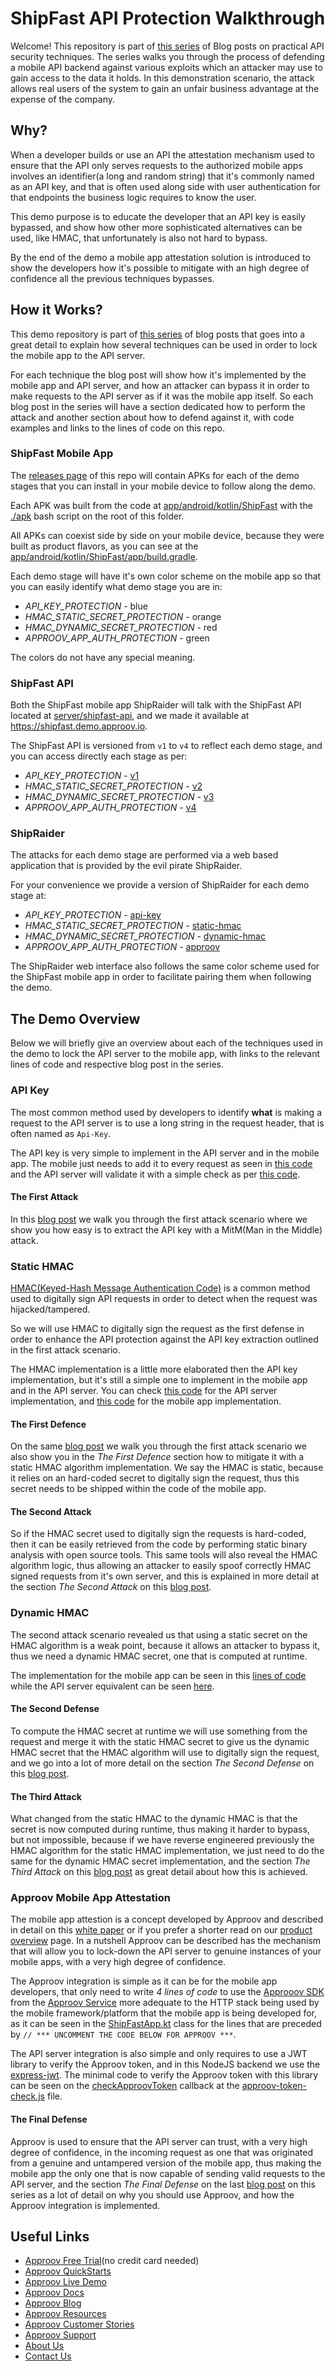 # ShipFast API Protection Walkthrough

Welcome! This repository is part of [this series](https://blog.approov.io/tag/a-series-shipfast) of Blog posts on practical API security techniques. The series walks you through the process of defending a mobile API backend against various exploits which an attacker may use to gain access to the data it holds. In this demonstration scenario, the attack allows real users of the system to gain an unfair business advantage at the expense of the company.


## Why?

When a developer builds or use an API the attestation mechanism used to ensure that the API only serves requests to the authorized mobile apps involves an identifier(a long and random string) that it's commonly named as an API key, and that is often used along side with user authentication for that endpoints the business logic requires to know the user.

This demo purpose is to educate the developer that an API key is easily bypassed, and show how other more sophisticated alternatives can be used, like HMAC, that unfortunately is also not hard to bypass.

By the end of the demo a mobile app attestation solution is introduced to show the developers how it's possible to mitigate with an high degree of confidence all the previous techniques bypasses.


## How it Works?

This demo repository is part of [this series](https://blog.approov.io/tag/a-series-shipfast) of blog posts that goes into a great detail to explain how several techniques can be used in order to lock the mobile app to the API server.

For each technique the blog post will show how it's implemented by the mobile app and API server, and how an attacker can bypass it in order to make requests to the API server as if it was the mobile app itself. So each blog post in the series will have a section dedicated how to perform the attack and another section about how to defend against it, with code examples and links to the lines of code on this repo.

### ShipFast Mobile App

The [releases page](https://github.com/approov/shipfast-api-protection/releases) of this repo will contain APKs for each of the demo stages that you can install in your mobile device to follow along the demo.

Each APK was built from the code at [app/android/kotlin/ShipFast](/app/android/kotlin/ShipFast) with the [./apk](/apk) bash script on the root of this folder.

All APKs can coexist side by side on your mobile device, because they were built as product flavors, as you can see at the [app/android/kotlin/ShipFast/app/build.gradle](/app/android/kotlin/ShipFast/app/build.gradle#L69).

Each demo stage will have it's own color scheme on the mobile app so that you can easily identify what demo stage you are in:

* *API_KEY_PROTECTION* - blue
* *HMAC_STATIC_SECRET_PROTECTION* - orange
* *HMAC_DYNAMIC_SECRET_PROTECTION* - red
* *APPROOV_APP_AUTH_PROTECTION* - green

The colors do not have any special meaning.

### ShipFast API

Both the ShipFast mobile app ShipRaider will talk with the ShipFast API located at [server/shipfast-api](/server/shipfast-api), and we made it available at https://shipfast.demo.approov.io.

The ShipFast API is versioned from `v1` to `v4` to reflect each demo stage, and you can access directly each stage as per:

* *API_KEY_PROTECTION* - [v1](https://shipfast.demo.approov.io/v1)
* *HMAC_STATIC_SECRET_PROTECTION* - [v2](https://shipfast.demo.approov.io/v2)
* *HMAC_DYNAMIC_SECRET_PROTECTION* - [v3](https://shipfast.demo.approov.io/v3)
* *APPROOV_APP_AUTH_PROTECTION* - [v4](https://shipfast.demo.approov.io/v4)

### ShipRaider

The attacks for each demo stage are performed via a web based application that is provided by the evil pirate ShipRaider.

For your convenience we provide a version of ShipRaider for each demo stage at:

* *API_KEY_PROTECTION* - [api-key](https://api-key.shipraider.demo.approov.io)
* *HMAC_STATIC_SECRET_PROTECTION* - [static-hmac](https://static-hmac.shipraider.demo.approov.io)
* *HMAC_DYNAMIC_SECRET_PROTECTION* - [dynamic-hmac](https://dynamic-hmac.shipraider.demo.approov.io)
* *APPROOV_APP_AUTH_PROTECTION* - [approov](https://approov.shipraider.demo.approov.io)

The ShipRaider web interface also follows the same color scheme used for the ShipFast mobile app in order to facilitate pairing them when following the demo.


## The Demo Overview

Below we will briefly give an overview about each of the techniques used in the demo to lock the API server to the mobile app, with links to the relevant lines of code and respective blog post in the series.

### API Key

The most common method used by developers to identify **what** is making a request to the API server is to use a long string in the request header, that is often named as `Api-Key`.

The API key is very simple to implement in the API server and in the mobile app. The mobile just needs to add it to every request as seen in [this code](/app/android/kotlin/ShipFast/app/src/main/java/com/criticalblue/shipfast/api/RestAPI.kt#L211) and the API server will validate it with a simple check as per [this code](/server/shipfast-api/api/middleware/api-key.js#L28).

#### The First Attack

In this [blog post](https://blog.approov.io/practical-api-security-walkthrough-part-2) we walk you through the first attack scenario where we show you how easy is to extract the API key with a MitM(Man in the Middle) attack.


### Static HMAC

[HMAC(Keyed-Hash Message Authentication Code)](https://en.wikipedia.org/wiki/Hash-based_message_authentication_code) is a common method used to digitally sign API requests in order to detect when the request was hijacked/tampered.

So we will use HMAC to digitally sign the request as the first defense in order to enhance the API protection against the API key extraction outlined in the first attack scenario.

The HMAC implementation is a little more elaborated then the API key implementation, but it's still a simple one to implement in the mobile app and in the API server. You can check [this code](/server/shipfast-api/api/middleware/static-hmac.js#L15) for the API server implementation, and [this code](/app/android/kotlin/ShipFast/app/src/main/java/com/criticalblue/shipfast/api/RestAPI.kt#L252) for the mobile app implementation.

#### The First Defence

On the same [blog post](https://blog.approov.io/practical-api-security-walkthrough-part-2) we walk you through the first attack scenario we also show you in the *The First Defence* section how to mitigate it with a static HMAC algorithm implementation. We say the HMAC is static, because it relies on an hard-coded secret to digitally sign the request, thus this secret needs to be shipped within the code of the mobile app.

#### The Second Attack

So if the HMAC secret used to digitally sign the requests is hard-coded, then it can be easily retrieved from the code by performing static binary analysis with open source tools. This same tools will also reveal the HMAC algorithm logic, thus allowing an attacker to easily spoof correctly HMAC signed requests from it's own server, and this is explained in more detail at the section *The Second Attack* on this [blog post](https://blog.approov.io/practical-api-security-walkthrough-part-3).


### Dynamic HMAC

The second attack scenario revealed us that using a static secret on the HMAC algorithm is a weak point, because it allows an attacker to bypass it, thus we need a dynamic HMAC secret, one that is computed at runtime.

The implementation for the mobile app can be seen in this [lines of code](/app/android/kotlin/ShipFast/app/src/main/java/com/criticalblue/shipfast/api/RestAPI.kt#L259) while the API server equivalent can be seen [here](server/shipfast-api/api/middleware/dynamic-hmac.js#L16).

#### The Second Defense

To compute the HMAC secret at runtime we will use something from the request and merge it with the static HMAC secret to give us the dynamic HMAC secret that the HMAC algorithm will use to digitally sign the request, and we go into a lot of more detail on the section *The Second Defense* on this [blog post](https://blog.approov.io/practical-api-security-walkthrough-part-3).

#### The Third Attack

What changed from the static HMAC to the dynamic HMAC is that the secret is now computed during runtime, thus making it harder to bypass, but not impossible, because if we have reverse engineered previously the HMAC algorithm for the static HMAC implementation, we just need to do the same for the dynamic HMAC secret implementation, and the section *The Third Attack* on this [blog post](https://blog.approov.io/practical-api-security-walkthrough-part-4) as great detail about how this is achieved.


### Approov Mobile App Attestation

The mobile app attestion is a concept developed by Approov and described in detail on this [white paper](https://approov.io/download/Approov-Whitepaper-Security-Trust-Gap.pdf) or if you prefer a shorter read on our [product overview](https://approov.io/product) page. In a nutshell Approov can be described has the mechanism that will allow you to lock-down the API server to genuine instances of your mobile apps, with a very high degree of confidence.

The Approov integration is simple as it can be for the mobile app developers, that only need to write *4 lines of code* to use the [Approoov SDK](https://approov.io/docs/latest/approov-usage-documentation/#sdk-integration) from the [Approov Service](https://approov.io/docs/latest/approov-integration-examples/mobile-app/) more adequate to the HTTP stack being used by the mobile framework/platform that the mobile app is being developed for, as it can be seen in the [ShipFastApp.kt](/app/android/kotlin/ShipFast/app/src/main/java/com/criticalblue/shipfast/ShipFastApp.kt) class for the lines that are preceded by `// *** UNCOMMENT THE CODE BELOW FOR APPROOV ***`.

The API server integration is also simple and only requires to use a JWT library to verify the Approov token, and in this NodeJS backend we use the [express-jwt](https://www.npmjs.com/package/express-jwt). The minimal code to verify the Approov token with this library can be seen on the [checkApproovToken](/server/shipfast-api/api/approov/approov-token-check.js#L129) callback at the [approov-token-check.js](server/shipfast-api/api/approov/approov-token-check.js) file.

#### The Final Defense

Approov is used to ensure that the API server can trust, with a very high degree of confidence, in the incoming request as one that was originated from a genuine and untampered version of the mobile app, thus making the mobile app the only one that is now capable of sending valid requests to the API server, and the section *The Final Defense* on the last [blog post](https://blog.approov.io/practical-api-security-walkthrough-part-4) on this series as a lot of detail on why you should use Approov, and how the Approov integration is implemented.


## Useful Links

* [Approov Free Trial](https://approov.io/signup)(no credit card needed)
* [Approov QuickStarts](https://approov.io/docs/latest/approov-integration-examples/)
* [Approov Live Demo](https://approov.io/product/demo)
* [Approov Docs](https://approov.io/docs)
* [Approov Blog](https://blog.approov.io)
* [Approov Resources](https://approov.io/resource/)
* [Approov Customer Stories](https://approov.io/customer)
* [Approov Support](https://approov.zendesk.com/hc/en-gb/requests/new)
* [About Us](https://approov.io/company)
* [Contact Us](https://approov.io/contact)
